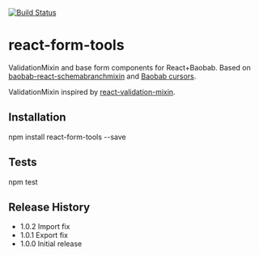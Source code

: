 [![Build Status](https://travis-ci.org/Brogency/react-form-tools.svg)](https://travis-ci.org/Brogency/react-form-tools)

react-form-tools
=========

ValidationMixin and base form components for React+Baobab. 
Based on [baobab-react-schemabranchmixin](https://github.com/Brogency/baobab-react-schemabranchmixin) and [Baobab cursors](https://github.com/Yomguithereal/baobab).

ValidationMixin inspired by [react-validation-mixin](https://github.com/jurassix/react-validation-mixin).

## Installation

  npm install react-form-tools --save
  
## Tests

  npm test
  
## Release History

* 1.0.2 Import fix
* 1.0.1 Export fix
* 1.0.0 Initial release
